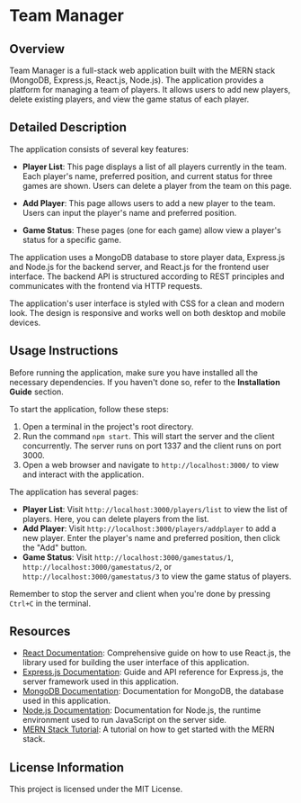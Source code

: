 # Team Manager

## Overview

Team Manager is a full-stack web application built with the MERN stack (MongoDB, Express.js, React.js, Node.js). The application provides a platform for managing a team of players. It allows users to add new players, delete existing players, and view the game status of each player.

## Detailed Description

The application consists of several key features:

- **Player List**: This page displays a list of all players currently in the team. Each player's name, preferred position, and current status for three games are shown. Users can delete a player from the team on this page.

- **Add Player**: This page allows users to add a new player to the team. Users can input the player's name and preferred position.

- **Game Status**: These pages (one for each game) allow view a player's status for a specific game. 

The application uses a MongoDB database to store player data, Express.js and Node.js for the backend server, and React.js for the frontend user interface. The backend API is structured according to REST principles and communicates with the frontend via HTTP requests.

The application's user interface is styled with CSS for a clean and modern look. The design is responsive and works well on both desktop and mobile devices.

## Usage Instructions

Before running the application, make sure you have installed all the necessary dependencies. If you haven't done so, refer to the **Installation Guide** section.

To start the application, follow these steps:

1. Open a terminal in the project's root directory.
2. Run the command `npm start`. This will start the server and the client concurrently. The server runs on port 1337 and the client runs on port 3000.
3. Open a web browser and navigate to `http://localhost:3000/` to view and interact with the application.

The application has several pages:

- **Player List**: Visit `http://localhost:3000/players/list` to view the list of players. Here, you can delete players from the list.
- **Add Player**: Visit `http://localhost:3000/players/addplayer` to add a new player. Enter the player's name and preferred position, then click the "Add" button.
- **Game Status**: Visit `http://localhost:3000/gamestatus/1`, `http://localhost:3000/gamestatus/2`, or `http://localhost:3000/gamestatus/3` to view the game status of players. 

Remember to stop the server and client when you're done by pressing `Ctrl+C` in the terminal.

## Resources

- [React Documentation](https://reactjs.org/docs/getting-started.html): Comprehensive guide on how to use React.js, the library used for building the user interface of this application.
- [Express.js Documentation](https://expressjs.com/): Guide and API reference for Express.js, the server framework used in this application.
- [MongoDB Documentation](https://docs.mongodb.com/): Documentation for MongoDB, the database used in this application.
- [Node.js Documentation](https://nodejs.org/en/docs/): Documentation for Node.js, the runtime environment used to run JavaScript on the server side.
- [MERN Stack Tutorial](https://www.digitalocean.com/community/tutorials/getting-started-with-the-mern-stack): A tutorial on how to get started with the MERN stack.

## License Information

This project is licensed under the MIT License. 
